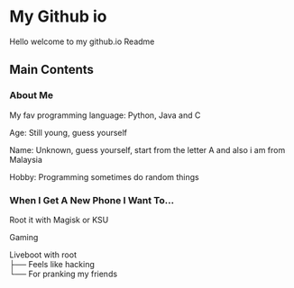 # My Github io

Hello welcome to my github.io Readme

## Main Contents
### About Me
My fav programming language: Python, Java and C

Age: Still young, guess yourself

Name: Unknown, guess yourself, start from the letter A and also i am from Malaysia

Hobby: Programming sometimes do random things


### When I Get A New Phone I Want To...
Root it with Magisk or KSU

Gaming

Liveboot with root <br>
├── Feels like hacking <br>
└── For pranking my friends
